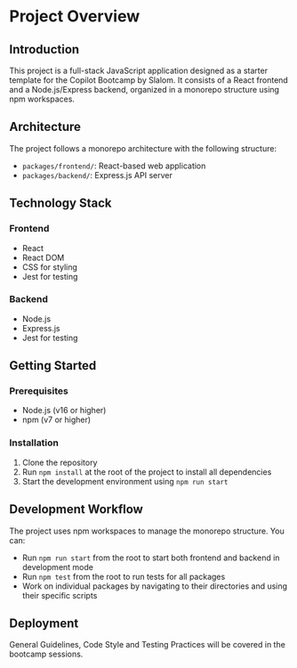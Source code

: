 # Project Overview

## Introduction

This project is a full-stack JavaScript application designed as a starter template for the Copilot Bootcamp by Slalom. It consists of a React frontend and a Node.js/Express backend, organized in a monorepo structure using npm workspaces.

## Architecture

The project follows a monorepo architecture with the following structure:

- `packages/frontend/`: React-based web application
- `packages/backend/`: Express.js API server

## Technology Stack

### Frontend

- React
- React DOM
- CSS for styling
- Jest for testing

### Backend

- Node.js
- Express.js
- Jest for testing

## Getting Started

### Prerequisites

- Node.js (v16 or higher)
- npm (v7 or higher)

### Installation

1. Clone the repository
2. Run `npm install` at the root of the project to install all dependencies
3. Start the development environment using `npm run start`

## Development Workflow

The project uses npm workspaces to manage the monorepo structure. You can:

- Run `npm run start` from the root to start both frontend and backend in development mode
- Run `npm test` from the root to run tests for all packages
- Work on individual packages by navigating to their directories and using their specific scripts

## Deployment

General Guidelines, Code Style and Testing Practices will be covered in the bootcamp sessions.
